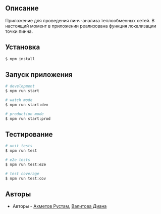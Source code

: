 ## Описание
Приложение для проведения пинч-анализа теплообменных сетей. В настоящий момент в приложении реализована функция локализации точки пинча.


## Установка

```bash
$ npm install
```

## Запуск приложения

```bash
# development
$ npm run start

# watch mode
$ npm run start:dev

# production mode
$ npm run start:prod
```

## Тестирование

```bash
# unit tests
$ npm run test

# e2e tests
$ npm run test:e2e

# test coverage
$ npm run test:cov
```

## Авторы

- Авторы - [Ахметов Рустам](ahmetov.rustam2011@gmail.com), [Валитова Диана](v25diana@mail.ru )
